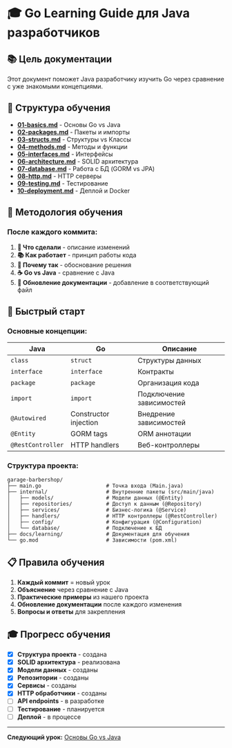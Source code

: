 # 🎓 Go Learning Guide для Java разработчиков

## 📚 Цель документации

Этот документ поможет Java разработчику изучить Go через сравнение с уже знакомыми концепциями.

## 📖 Структура обучения

- [**01-basics.md**](./01-basics.md) - Основы Go vs Java
- [**02-packages.md**](./02-packages.md) - Пакеты и импорты
- [**03-structs.md**](./03-structs.md) - Структуры vs Классы
- [**04-methods.md**](./04-methods.md) - Методы и функции
- [**05-interfaces.md**](./05-interfaces.md) - Интерфейсы
- [**06-architecture.md**](./06-architecture.md) - SOLID архитектура
- [**07-database.md**](./07-database.md) - Работа с БД (GORM vs JPA)
- [**08-http.md**](./08-http.md) - HTTP серверы
- [**09-testing.md**](./09-testing.md) - Тестирование
- [**10-deployment.md**](./10-deployment.md) - Деплой и Docker

## 🎯 Методология обучения

### После каждого коммита:

1. **🔧 Что сделали** - описание изменений
2. **📚 Как работает** - принцип работы кода
3. **🎯 Почему так** - обоснование решения
4. **☕ Go vs Java** - сравнение с Java
5. **📝 Обновление документации** - добавление в соответствующий файл

## 🚀 Быстрый старт

### Основные концепции:

| Java | Go | Описание |
|------|----|---------| 
| `class` | `struct` | Структуры данных |
| `interface` | `interface` | Контракты |
| `package` | `package` | Организация кода |
| `import` | `import` | Подключение зависимостей |
| `@Autowired` | Constructor injection | Внедрение зависимостей |
| `@Entity` | GORM tags | ORM аннотации |
| `@RestController` | HTTP handlers | Веб-контроллеры |

### Структура проекта:

```
garage-barbershop/
├── main.go                     # Точка входа (Main.java)
├── internal/                   # Внутренние пакеты (src/main/java)
│   ├── models/                 # Модели данных (@Entity)
│   ├── repositories/           # Доступ к данным (@Repository)
│   ├── services/               # Бизнес-логика (@Service)
│   ├── handlers/               # HTTP контроллеры (@RestController)
│   ├── config/                 # Конфигурация (@Configuration)
│   └── database/               # Подключение к БД
├── docs/learning/              # Документация для обучения
└── go.mod                      # Зависимости (pom.xml)
```

## 📋 Правила обучения

1. **Каждый коммит** = новый урок
2. **Объяснение** через сравнение с Java
3. **Практические примеры** из нашего проекта
4. **Обновление документации** после каждого изменения
5. **Вопросы и ответы** для закрепления

## 🎓 Прогресс обучения

- [x] **Структура проекта** - создана
- [x] **SOLID архитектура** - реализована
- [x] **Модели данных** - созданы
- [x] **Репозитории** - созданы
- [x] **Сервисы** - созданы
- [x] **HTTP обработчики** - созданы
- [ ] **API endpoints** - в разработке
- [ ] **Тестирование** - планируется
- [ ] **Деплой** - в процессе

---

**Следующий урок:** [Основы Go vs Java](./01-basics.md)

